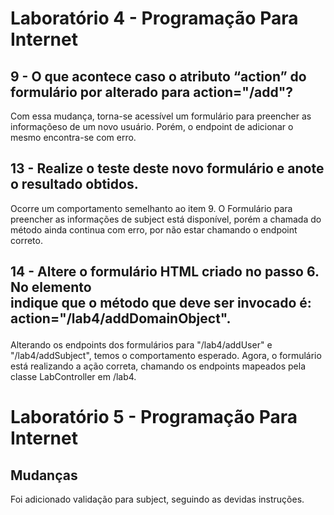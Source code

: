 # Laboratório 4 - Programação Para Internet

## 9 - O que acontece caso o atributo “action” do formulário por alterado para action="/add"? 
Com essa mudança, torna-se acessível um formulário para preencher as informaçõeso de um novo usuário. Porém, o endpoint de adicionar o mesmo encontra-se com erro.

## 13 - Realize o teste deste novo formulário e anote o resultado obtidos.
Ocorre um comportamento semelhanto ao item 9. O Formulário para preencher as informações de subject está disponível, porém a chamada do método ainda continua com erro, por não estar chamando o endpoint correto.

## 14 - Altere o formulário HTML criado no passo 6. No elemento <form> indique que o método que deve ser invocado é: action="/lab4/addDomainObject".
Alterando os endpoints dos formulários para "/lab4/addUser" e "/lab4/addSubject", temos o comportamento esperado. Agora, o formulário está realizando a ação correta, chamando os endpoints mapeados pela classe LabController em /lab4.

# Laboratório 5 - Programação Para Internet

## Mudanças
Foi adicionado validação para subject, seguindo as devidas instruções.